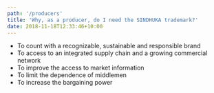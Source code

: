 ```yaml
---
path: '/producers'
title: 'Why, as a producer, do I need the SINDHUKA trademark?'
date: 2018-11-18T12:33:46+10:00
---
```


- To count with a recognizable, sustainable and responsible brand 
- To access to an integrated supply chain and a growing commercial network
- To improve the access to market information
- To limit the dependence of middlemen
- To increase the bargaining power



